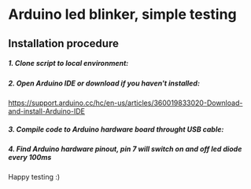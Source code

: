 # Arduino led blinker, simple testing


## Installation procedure
##### 1. Clone script to local environment:
##### 2. Open Arduino IDE or download if you haven't installed:
https://support.arduino.cc/hc/en-us/articles/360019833020-Download-and-install-Arduino-IDE
##### 3. Compile code to Arduino hardware board throught USB cable:
##### 4. Find Arduino hardware pinout, pin 7 will switch on and off led diode every 100ms

Happy testing :)
